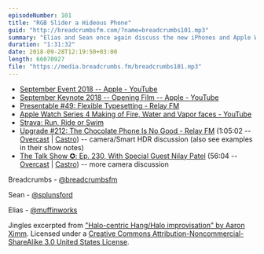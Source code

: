 ```yaml
---
episodeNumber: 101
title: "RGB Slider a Hideous Phone"
guid: "http://breadcrumbsfm.com/?name=breadcrumbs101.mp3"
summary: "Elias and Sean once again discuss the new iPhones and Apple Watch after an Apple event, but this time it’s two weeks later and with no chess clock involved."
duration: "1:31:32"
date: 2018-09-28T12:19:50+03:00
length: 66070927
file: "https://media.breadcrumbs.fm/breadcrumbs101.mp3"
---
```


- [September Event 2018 -- Apple - YouTube](http://youtu.be/wFTmQ27S7OQ)
- [September Keynote 2018 -- Opening Film -- Apple - YouTube](http://youtu.be/JHi-WGFGWek)
- [Presentable #49: Flexible Typesetting - Relay FM](https://www.relay.fm/presentable/49)
- [Apple Watch Series 4 Making of Fire, Water and Vapor faces - YouTube](https://youtu.be/aK7KPw9bLfI)
- [Strava: Run, Ride or Swim](https://itunes.apple.com/us/app/strava-run-ride-or-swim/id426826309?mt=8&uo=4)
- [Upgrade #212: The Chocolate Phone Is No Good - Relay FM](http://relay.fm/upgrade/212) (1:05:02 -- [Overcast](https://overcast.fm/+Fcm-fdOnk/1:05:02) | [Castro](https://castro.fm/episode/68L8lP#1:05:02)) -- camera/Smart HDR discussion (also see examples in their show notes)
- [The Talk Show ✪: Ep. 230, With Special Guest Nilay Patel](https://daringfireball.net/thetalkshow/2018/09/24/ep-230) (56:04 -- [Overcast](https://overcast.fm/+B7NDIdGBs/56:04) | [Castro](https://castro.fm/episode/fJkLVd#56:04)) -- more camera discussion

Breadcrumbs - [@breadcrumbsfm](https://twitter.com/breadcrumbsfm)

Sean - [@splunsford](https://twitter.com/splunsford)

Elias - [@muffinworks](https://twitter.com/muffinworks)

Jingles excerpted from ["Halo-centric Hang/Halo improvisation" by Aaron Ximm](http://freemusicarchive.org/music/aaron_ximm/handpans_and_the_hang/). Licensed under a [Creative Commons Attribution-Noncommercial-ShareAlike 3.0 United States License](http://creativecommons.org/licenses/by-nc-sa/3.0/us/).